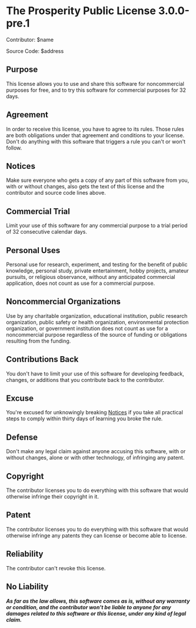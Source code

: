 # The Prosperity Public License 3.0.0-pre.1

Contributor: $name

Source Code: $address

## Purpose

This license allows you to use and share this software for noncommercial purposes for free, and to try this software for commercial purposes for 32 days.

## Agreement

In order to receive this license, you have to agree to its rules.  Those rules are both obligations under that agreement and conditions to your license.  Don't do anything with this software that triggers a rule you can't or won't follow.

## Notices

Make sure everyone who gets a copy of any part of this software from you, with or without changes, also gets the text of this license and the contributor and source code lines above.

## Commercial Trial

Limit your use of this software for any commercial purpose to a trial period of 32 consecutive calendar days.

## Personal Uses

Personal use for research, experiment, and testing for the benefit of public knowledge, personal study, private entertainment, hobby projects, amateur pursuits, or religious observance, without any anticipated commercial application, does not count as use for a commercial purpose.

## Noncommercial Organizations

Use by any charitable organization, educational institution, public research organization, public safety or health organization, environmental protection organization, or government institution does not count as use for a noncommercial purpose regardless of the source of funding or obligations resulting from the funding.

## Contributions Back

You don't have to limit your use of this software for developing feedback, changes, or additions that you contribute back to the contributor.

## Excuse

You're excused for unknowingly breaking [Notices](#notices) if you take all practical steps to comply within thirty days of learning you broke the rule.

## Defense

Don't make any legal claim against anyone accusing this software, with or without changes, alone or with other technology, of infringing any patent.

## Copyright

The contributor licenses you to do everything with this software that would otherwise infringe their copyright in it.

## Patent

The contributor licenses you to do everything with this software that would otherwise infringe any patents they can license or become able to license.

## Reliability

The contributor can't revoke this license.

## No Liability

***As far as the law allows, this software comes as is, without any warranty or condition, and the contributor won't be liable to anyone for any damages related to this software or this license, under any kind of legal claim.***
